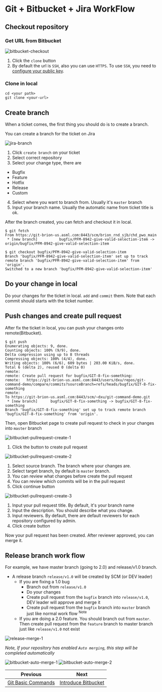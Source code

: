 # Git + Bitbucket + Jira WorkFlow

## Checkout repository

### Get URL from Bitbucket

![bitbucket-checkout](images/bitbucket-checkout.png)

1. Click the `clone` button
2. By default the url is `SSH`, also you can use `HTTPS`. To use `SSH`, you need to [configure your public key](https://confluence.atlassian.com/bitbucketserver0514/using-bitbucket-server/controlling-access-to-code/using-ssh-keys-to-secure-git-operations/ssh-user-keys-for-personal-use).

### Clone in local

```
cd <your path>
git clone <your-url>
```

## Create branch

When a ticket comes, the first thing you should do is to create a branch. 


You can create a branch for the ticket on Jira

![jira-branch](images/jira-branch.png)

1. Click `create branch` on your ticket
2. Select correct repository
3. Select your change type, there are
  - Bugfix
  - Feature
  - Hotfix
  - Release
  - Custom
4. Select where you want to branch from. Usually it's `master` branch
5. Input your branch name. Usually the automatic name from ticket title is ok.

After the branch created, you can fetch and checkout it in local.

```
$ git fetch
From https://git-brion-us.asml.com:8443/scm/brion_rnd_sjb/chd_pwo_main
 * [new branch]          bugfix/PFM-8942-give-valid-selection-item -> origin/bugfix/PFM-8942-give-valid-selection-item

$ git checkout bugfix/PFM-8942-give-valid-selection-item 
Branch 'bugfix/PFM-8942-give-valid-selection-item' set up to track remote branch 'bugfix/PFM-8942-give-valid-selection-item' from 'origin'.
Switched to a new branch 'bugfix/PFM-8942-give-valid-selection-item'
```

## Do your change in local

Do your changes for the ticket in local. `add` and `commit` them. Note that each commit should starts with the ticket number.

## Push changes and create pull request

After fix the ticket in local, you can push your changes onto remote(Bitbucket).

```
$ git push
Enumerating objects: 9, done.
Counting objects: 100% (9/9), done.
Delta compression using up to 8 threads
Compressing objects: 100% (4/4), done.
Writing objects: 100% (6/6), 609 bytes | 203.00 KiB/s, done.
Total 6 (delta 2), reused 0 (delta 0)
remote:
remote: Create pull request for bugfix/GIT-8-fix-something:
remote:   https://git-brion-us.asml.com:8443/users/dxu/repos/git-command-demo/compare/commits?sourceBranch=refs/heads/bugfix/GIT-8-fix-something
remote:
To https://git-brion-us.asml.com:8443/scm/~dxu/git-command-demo.git
 * [new branch]      bugfix/GIT-8-fix-something -> bugfix/GIT-8-fix-something
Branch 'bugfix/GIT-8-fix-something' set up to track remote branch 'bugfix/GIT-8-fix-something' from 'origin'.
```

Then, open Bitbucket page to create pull request to check in your changes into `master` branch

![bitbucket-pullrequest-create-1](images/bitbucket-pullrequest-create-1.png)

1. Click the button to create pull request

![bitbucket-pullrequest-create-2](images/bitbucket-pullrequest-create-2.png) 

1. Select source branch. The branch where your changes are.
2. Select target branch, by default is `master` branch.
3. You can review what changes before create the pull request
4. You can review which commits will be in the pull request
5. Click continue button

![bitbucket-pullrequest-create-3](images/bitbucket-pullrequest-create-3.png)

1. Input your pull request title. By default, it's your branch name
2. Input the description. You should describe what you change.
3. Input reviewers. By default, there are default reviewers for each repository configured by admin.
4. Click create button

Now your pull request has been created. After reviewer approved, you can merge it.

## Release branch work flow

For example, we have master branch (going to 2.0) and release/v1.0 branch.

- A  release branch `release/v1.0` will be created by SCM (or DEV leader)
  - If you are fixing a 1.0 bug
    - Branch out from `release/v1.0`
    - Do your changes
    - Create pull request from the `bugfix` branch into `release/v1.0`, DEV leader will approve and merge it
    - Create pull request from the `bugfix` branch into `master` branch just like normal work flow <sup>Note</sup>
  - If you are doing a 2.0 feature. You should branch out from `master`. Then create pull request from the `feature` branch to master branch just like `release/v1.0` not exist
  
![release-merge-1](images/release-merge-1.png)

*Note, If your repository has enabled `Auto merging`, this step will be completed automatically*

![bitbucket-auto-merge-1](images/bitbucket-auto-merge-1.png)
![bitbucket-auto-merge-2](images/bitbucket-auto-merge-2.png)

<!-- PAGE TABLE START -->

| Previous | Next |
| --- | --- |
| [Git Basic Commands](2-Basics.md) | [Introduce Bitbucket](4-Bitbucket.md) |

<!-- PAGE TABLE END -->
